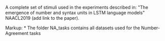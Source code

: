 A complete set of stimuli used in the experiments described in: "The emergence of number and syntax units in LSTM language models" NAACL2019 (add link to the paper).

Markup: *  The folder NA_tasks contains all datasets used for the Number-Agreement tasks

